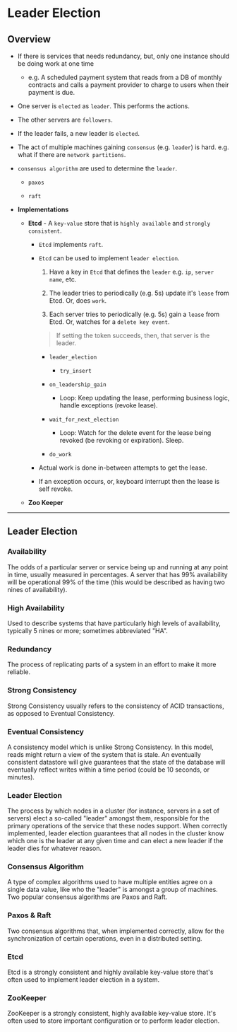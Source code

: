 # Leader Election

## Overview

* If there is services that needs redundancy, but, only one instance should be doing work at one time

    * e.g. A scheduled payment system that reads from a DB of monthly contracts and calls a payment provider to charge to users when their payment is due.

* One server is `elected` as `leader`. This performs the actions.

* The other servers are `followers`.

* If the leader fails, a new leader is `elected`.

* The act of multiple machines gaining `consensus` (e.g. `leader`) is hard. e.g. what if there are `network partitions`.

* `consensus algorithm` are used to determine the `leader`.

    * `paxos`

    * `raft`

* __Implementations__

    * __Etcd__ - A `key-value` store that is `highly available` and `strongly consistent`.

        * `Etcd` implements `raft`.

        * `Etcd` can be used to implement `leader election`.

            1. Have a key in `Etcd` that defines the `leader` e.g. `ip`, `server name`, etc.

            2. The leader tries to periodically (e.g. 5s) update it's `lease` from Etcd. Or, does `work`.
            
            3. Each server tries to periodically (e.g. 5s) gain a `lease` from Etcd. Or, watches for a `delete key event`.

            > If setting the token succeeds, then, that server is the leader.

            * `leader_election`

                * `try_insert`

            * `on_leadership_gain`

                * Loop: Keep updating the lease, performing business logic, handle exceptions (revoke lease).
            
            * `wait_for_next_election`

                * Loop: Watch for the delete event for the lease being revoked (be revoking or expiration). Sleep.

            * `do_work`
        
        * Actual work is done in-between attempts to get the lease.

        * If an exception occurs, or, keyboard interrupt then the lease is self revoke.


    * __Zoo Keeper__

---

## Leader Election

### Availability

The odds of a particular server or service being up and running at any point in time, usually measured in percentages. A server that has 99% availability will be operational 99% of the time (this would be described as having two nines of availability).

### High Availability

Used to describe systems that have particularly high levels of availability, typically 5 nines or more; sometimes 
abbreviated "HA".

### Redundancy

The process of replicating parts of a system in an effort to make it more reliable.

### Strong Consistency

Strong Consistency usually refers to the consistency of ACID transactions, as opposed to Eventual Consistency.

### Eventual Consistency

A consistency model which is unlike Strong Consistency. In this model, reads might return a view of the system that is stale. An eventually consistent datastore will give guarantees that the state of the database will eventually reflect writes within a time period (could be 10 seconds, or minutes).

### Leader Election

The process by which nodes in a cluster (for instance, servers in a set of servers) elect a so-called "leader" amongst them, responsible for the primary operations of the service that these nodes support. When correctly implemented, leader election guarantees that all nodes in the cluster know which one is the leader at any given time and can elect a new leader if the leader dies for whatever reason.

### Consensus Algorithm

A type of complex algorithms used to have multiple entities agree on a single data value, like who the "leader" is amongst a group of machines. Two popular consensus algorithms are Paxos and Raft.

### Paxos & Raft

Two consensus algorithms that, when implemented correctly, allow for the synchronization of certain operations, even in a distributed setting.

### Etcd

Etcd is a strongly consistent and highly available key-value store that's often used to implement leader election in a system.

### ZooKeeper

ZooKeeper is a strongly consistent, highly available key-value store. It's often used to store important configuration or to perform leader election.

